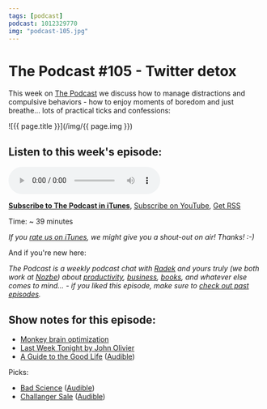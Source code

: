 ```yaml
---
tags: [podcast]
podcast: 1012329770
img: "podcast-105.jpg"
---
```


# The Podcast #105 - Twitter detox

This week on [The Podcast][p] we discuss how to manage distractions and compulsive behaviors - how to enjoy moments of boredom and just breathe... lots of practical ticks and confessions:

<!--More-->

![{{ page.title }}](/img/{{ page.img }})

## Listen to this week's episode:

<audio controls>
<source src="https://files.nozbe.com/podcast/105.mp3" type="audio/mpeg">
</audio>

**[Subscribe to The Podcast in iTunes][i]**, [Subscribe on YouTube][y], [Get RSS][rss]

Time: ~ 39 minutes

*If you [rate us on iTunes][i], we might give you a shout-out on air! Thanks! :-)*

And if you're new here:

*The Podcast is a weekly podcast chat with [Radek][r] and yours truly (we both work at [Nozbe][n]) about [productivity](/productivity), [business](/business), [books](/books), and whatever else comes to mind… - if you liked this episode, make sure to [check out past episodes](/podcast).*

## Show notes for this episode:

  * [Monkey brain optimization](/podcast-33)
  * [Last Week Tonight by John Olivier](https://www.youtube.com/user/LastWeekTonight)
  * [A Guide to the Good Life](https://www.amazon.com/Guide-Good-Life-Ancient-Stoic/dp/0195374614/) ([Audible](https://www.audible.com/pd/Nonfiction/A-Guide-to-the-Good-Life-Audiobook/B00G6ZLMDC))
  
Picks:
  * [Bad Science](https://www.amazon.com/Bad-Science-Ben-Goldacre-ebook/dp/B002RI9ORI/) ([Audible](https://www.audible.com/pd/Science-Technology/Bad-Science-Audiobook/B003BXB32C))
  * [Challanger Sale](https://www.amazon.com/Challenger-Sale-Control-Customer-Conversation-ebook/dp/B009AG6YLY/) ([Audible](https://www.audible.com/pd/Business/The-Challenger-Sale-Audiobook/B0114WNG76))

[y]: https://michael.gratis/thepodcastyt
[rss]: https://thepodcast.fm/episodes?format=RSS
[e]: /podcast-105

[p]: /podcast
[n]: https://michael.gratis/nozbe
[r]: https://michael.gratis/radex
[i]: https://michael.gratis/thepodcast
[o]: https://michael.gratis/ipadonly

[pm]: http://productivemag.com/